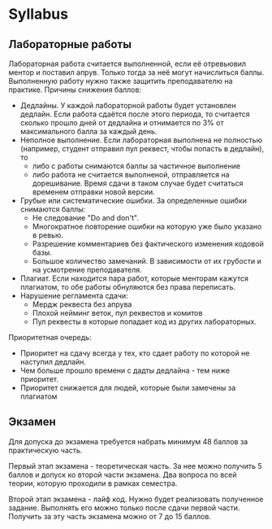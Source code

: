 # Syllabus

## Лабораторные работы

Лабораторная работа считается выполненной, если её отревьювил ментор и поставил апрув. Только тогда за неё могут начислиться баллы. Выполненную работу нужно также защитить преподавателю на практике. Причины снижения баллов:

- Дедлайны. У каждой лабораторной работы будет установлен дедлайн. Если работа сдаётся после этого периода, то считается сколько прошло дней от дедлайна и отнимается по 3% от максимального балла за каждый день.
- Неполное выполнение. Если лабораторная выполнена не полностью (например, студент отправил пул реквест, чтобы попасть в дедлайн), то
  - либо с работы снимаются баллы за частичное выполнение
  - либо работа не считается выполненой, отправляется на дорешивание. Время сдачи в таком случае будет считаться временем отправки новой версии.
- Грубые или систематические ошибки. За определенные ошибки снимаются баллы:
  - Не следование "Do and don't".
  - Многократное повторение ошибки на которую уже было указано в ревью.
  - Разрешение комментариев без фактического изменения кодовой базы.
  - Большое количество замечаний. В зависимости от их грубости и на усмотрение преподавателя.
- Плагиат. Если находится пара работ, которые менторам кажутся плагиатом, то обе работы обнуляются без права переписать.
- Нарушение регламента сдачи:
  - Мердж реквеста без апрува
  - Плохой нейминг веток, пул реквестов и комитов
  - Пул реквесты в которые попадает код из других лабораторных.

Приоритетная очередь:

- Приоритет на сдачу всегда у тех, кто сдает работу по которой не наступил дедлайн.
- Чем больше прошло времени с дадты дедлайна - тем ниже приоритет.
- Приоритет снижается для людей, которые были замечены за плагиатом

## Экзамен

Для допуска до экзамена требуется набрать минимум 48 баллов за практическую часть.

Первый этап экзамена - теоретическая часть. За нее можно получить 5 баллов и допуск ко второй части экзамена. Два вопроса по всей теории, которую проходили в рамках семестра.

Второй этап экзамена - лайф код. Нужно будет реализовать полученное задание. Выполнять его можно только после сдачи первой части. Получить за эту часть экзамена можно от 7 до 15 баллов.
